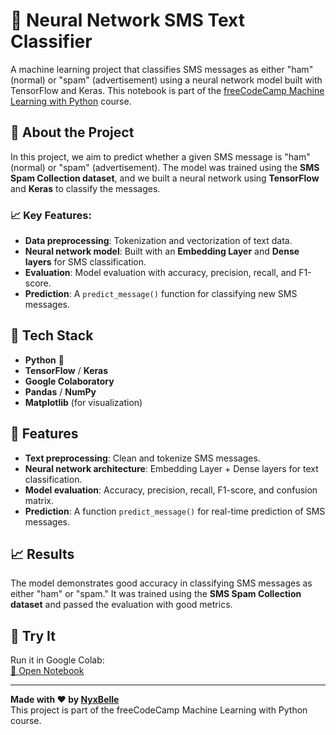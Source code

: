 # 📝 Neural Network SMS Text Classifier

A machine learning project that classifies SMS messages as either "ham" (normal) or "spam" (advertisement) using a neural network model built with TensorFlow and Keras. This notebook is part of the [freeCodeCamp Machine Learning with Python](https://www.freecodecamp.org/learn/machine-learning-with-python/) course.

## 📘 About the Project

In this project, we aim to predict whether a given SMS message is "ham" (normal) or "spam" (advertisement). The model was trained using the **SMS Spam Collection dataset**, and we built a neural network using **TensorFlow** and **Keras** to classify the messages. 

### 📈 Key Features:
- **Data preprocessing**: Tokenization and vectorization of text data.
- **Neural network model**: Built with an **Embedding Layer** and **Dense layers** for SMS classification.
- **Evaluation**: Model evaluation with accuracy, precision, recall, and F1-score.
- **Prediction**: A `predict_message()` function for classifying new SMS messages.

## 🧠 Tech Stack

- **Python** 🐍
- **TensorFlow** / **Keras**
- **Google Colaboratory**
- **Pandas** / **NumPy**
- **Matplotlib** (for visualization)

## 🧪 Features

- **Text preprocessing**: Clean and tokenize SMS messages.
- **Neural network architecture**: Embedding Layer + Dense layers for text classification.
- **Model evaluation**: Accuracy, precision, recall, F1-score, and confusion matrix.
- **Prediction**: A function `predict_message()` for real-time prediction of SMS messages.

## 📈 Results

The model demonstrates good accuracy in classifying SMS messages as either "ham" or "spam." It was trained using the **SMS Spam Collection dataset** and passed the evaluation with good metrics.

## 🔗 Try It

Run it in Google Colab:  
[📓 Open Notebook](https://colab.research.google.com/drive/1Wun_qZYkDwfx5X7ob6djks99Infkd-tJ?usp=sharing)

---

**Made with ❤️ by [NyxBelle](https://github.com/NyxBelle)**  
This project is part of the freeCodeCamp Machine Learning with Python course.

